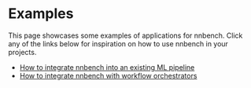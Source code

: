 # Examples

This page showcases some examples of applications for nnbench.
Click any of the links below for inspiration on how to use nnbench in your projects.

* [How to integrate nnbench into an existing ML pipeline](mnist.md)
* [How to integrate nnbench with workflow orchestrators](prefect.md)
